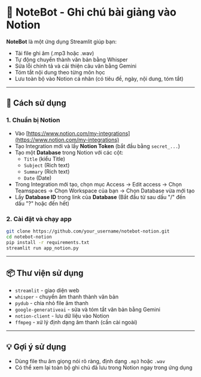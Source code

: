 # 📘 NoteBot - Ghi chú bài giảng vào Notion

**NoteBot** là một ứng dụng Streamlit giúp bạn:
- Tải file ghi âm (.mp3 hoặc .wav)
- Tự động chuyển thành văn bản bằng Whisper
- Sửa lỗi chính tả và cải thiện câu văn bằng Gemini
- Tóm tắt nội dung theo từng môn học
- Lưu toàn bộ vào Notion cá nhân (có tiêu đề, ngày, nội dung, tóm tắt)

---

## 🚀 Cách sử dụng

### 1. Chuẩn bị Notion
- Vào [https://www.notion.com/my-integrations](https://www.notion.com/my-integrations)
- Tạo Integration mới và lấy **Notion Token** (bắt đầu bằng `secret_...`)
- Tạo một **Database** trong Notion với các cột:
  - `Title` (kiểu Title)
  - `Subject` (Rich text)
  - `Summary` (Rich text)
  - `Date` (Date)
- Trong Integration mới tạo, chọn mục Access -> Edit access -> Chọn Teamspaces -> Chọn Workspace của bạn -> Chọn Database vừa mới tạo
- Lấy **Database ID** trong link của **Database** (Bắt đầu từ sau dấu "/" đến dấu "?" hoặc đến hết)

### 2. Cài đặt và chạy app

```bash
git clone https://github.com/your_username/notebot-notion.git
cd notebot-notion
pip install -r requirements.txt
streamlit run app_notion.py
```

---

## 📦 Thư viện sử dụng

- `streamlit` - giao diện web
- `whisper` - chuyển âm thanh thành văn bản
- `pydub` - chia nhỏ file âm thanh
- `google-generativeai` - sửa và tóm tắt văn bản bằng Gemini
- `notion-client` - lưu dữ liệu vào Notion
- `ffmpeg` - xử lý định dạng âm thanh (cần cài ngoài)

---

## 💡 Gợi ý sử dụng

- Dùng file thu âm giọng nói rõ ràng, định dạng `.mp3` hoặc `.wav`
- Có thể xem lại toàn bộ ghi chú đã lưu trong Notion ngay trong ứng dụng

